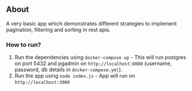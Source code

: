 ## About

A very basic app which demonstrates different strategies to implement pagination, filtering and sorting in rest apis.

### How to run?

1. Run the dependencies using `docker-compose up` - This will run postgres on port 5432 and pgadmin on `http://localhost:8080` (username, password, db details in `docker-compose.yml`).
2. Run the app using `node index.js` - App will run on `http://localhost:3000`

